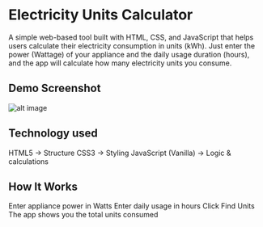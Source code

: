 # Electricity Units Calculator

A simple web-based tool built with HTML, CSS, and JavaScript that helps users calculate their electricity consumption in units (kWh).
Just enter the power (Wattage) of your appliance and the daily usage duration (hours), and the app will calculate how many electricity units you consume.
## Demo Screenshot
![alt image](https://github.com/MyCode-maker/Electricity_Units_Calculator/blob/bc15e2c9ee41e0bb06363a699d33fd176f4596cb/unitfinder.JPG)

## Technology used
HTML5 → Structure
CSS3 → Styling
JavaScript (Vanilla) → Logic & calculations

## How It Works
Enter appliance power in Watts
Enter daily usage in hours
Click Find Units
The app shows you the total units consumed
